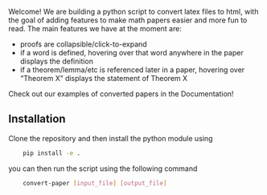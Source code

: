 Welcome! We are building a python script to convert latex files to html, with the goal of adding features to make math papers easier and more fun to read. The main features we have at the moment are:
 - proofs are collapsible/click-to-expand
 - if a word is defined, hovering over that word anywhere in the paper displays the definition
 - if a theorem/lemma/etc is referenced later in a paper, hovering over “Theorem X” displays the statement of Theorem X

Check out our examples of converted papers in the Documentation!

## Installation

Clone the repository and then install the python module using
```bash
    pip install -e .
```

you can then run the script using the following command
``` bash
    convert-paper [input_file] [output_file]
```
